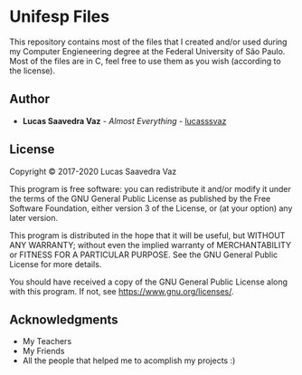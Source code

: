 # Unifesp Files

This repository contains most of the files that I created and/or used during my Computer Engieneering degree at the Federal University of São Paulo. Most of the files are in C, feel free to use them as you wish (according to the license).

## Author

* **Lucas Saavedra Vaz** - *Almost Everything* - [lucasssvaz](https://github.com/lucasssvaz)

## License

Copyright © 2017-2020 Lucas Saavedra Vaz

This program is free software: you can redistribute it and/or modify
it under the terms of the GNU General Public License as published by
the Free Software Foundation, either version 3 of the License, or
(at your option) any later version.

This program is distributed in the hope that it will be useful,
but WITHOUT ANY WARRANTY; without even the implied warranty of
MERCHANTABILITY or FITNESS FOR A PARTICULAR PURPOSE.  See the
GNU General Public License for more details.

You should have received a copy of the GNU General Public License
along with this program.  If not, see <https://www.gnu.org/licenses/>.

## Acknowledgments

* My Teachers
* My Friends
* All the people that helped me to acomplish my projects :)
